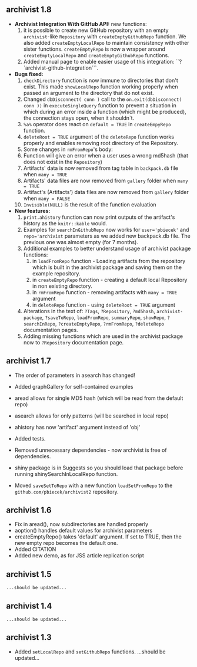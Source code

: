 archivist 1.8
----------------------------------------------------------------
	
* **Archivist Integration With GitHub API:** new functions:
	1. it is possible to create new GitHub repository with an empty `archivist`-like `Repository` with `createEmptyGithubRepo` function. We also added `createEmptyLocalRepo` to maintain consistency with other sister functions. `createEmptyRepo` is now a wrapper around `createEmptyLocalRepo` and `createEmptyGithubRepo` functions.
	2. Added manual page to enable easier usage of this integration: ``?`archivist-github-integration```. 
* **Bugs fixed:**
	1. `checkDirectory` function is now immune to directories that don't exist. This made
`showLocalRepo` function working properly when passed an argument to the directory
that do not exist.
	2. Changed `dbDisconnect( conn )` call to the `on.exit(dbDisconnect( conn ))` in `executeSingleQuery` function to prevent a situation in which during an error inside a function (which might be produced), the connection stays open, when it shouldn`t.
	3. `%a%` operator does react on `default = TRUE` in `createEmpyRepo` function.
  4. `deleteRoot = TRUE` argument of the `deleteRepo` function works properly and enables
  removing root directory of the Repository.
  5. Some changes in `rmFromRepo`'s body:
    1. Function will give an error when a user uses a wrong md5hash (that does not exist in the `Repository`)
    2. Artifacts' data is now removed from tag table in `backpack.db` file when `many = TRUE`
    3. Artifacts' data files are now removed from `gallery` folder when `many = TRUE`
    4. Artifact's (Artifacts') data files are now removed from `gallery` folder when `many = FALSE`
    5. `Invisible(NULL)` is the result of the function evaluation
* **New features:**
	1. `print.ahistory` function can now print outputs of the artifact's history as the `knitr::kable` would.
	2. Examples for `searchInGithubRepo` now works for `user='pbiecek'` and `repo='archivist` parameters as we added new backpack.db file. The previous one was almost empty (for 7 months).
	3. Additional examples to better understand usage of archivist package functions:
		1. in `loadFromRepo` function - Loading artifacts from the repository which is built in the archivist package and saving them on the example repository.
		2. in `createEmptyRepo` function - creating a default local Repository in non existing directory.
		3. in `rmFromRepo` function - removing artifacts with `many = TRUE` argument
		4. in `deleteRepo` function - using `deleteRoot = TRUE` argument 
	4. Alterations in the text of: `?Tags`, `?Repository`, `?md5hash`, `archivist-package`, 
  `?saveToRepo`, `loadFromRepo`, `summaryRepo`, `showRepo`, `?searchInRepo`, `?createEmptyRepo`,
  `?rmFromRepo`, `?deleteRepo` documentation pages.
	5. Adding missing functions which are used in the archivist package now to `?Repository` documentation page.

archivist 1.7
----------------------------------------------------------------
	
* The order of parameters in asearch has changed!
* Added graphGallery for self-contained examples
* aread allows for single MD5 hash (which will be read from the default repo)
* asearch allows for only patterns (will be searched in local repo)
* ahistory has now 'artifact' argument instead of 'obj'

* Added tests.
* Removed unnecessary dependencies - now archivist is free of dependencies.
* shiny package is in Suggests so you
should load that package before running shinySearchInLocalRepo function.
* Moved `saveSetToRepo` with a new function `loadSetFromRepo` to the `github.com/pbiecek/archivist2` repository.

archivist 1.6
----------------------------------------------------------------
	
* Fix in aread(), now subdirectories are handled properly
* aoption() handles default values for archivist parameters
* createEmptyRepo() takes 'default' argument. If set to TRUE, then the new empty repo becomes the default one.
* Added CITATION
* Added new demo, as for JSS article replication script

archivist 1.5
----------------------------------------------------------------
	
	...should be updated...

archivist 1.4
----------------------------------------------------------------
	
	...should be updated...

archivist 1.3
----------------------------------------------------------------
	
* Added `setLocalRepo` and `setGithubRepo` functions.
...should be updated...
